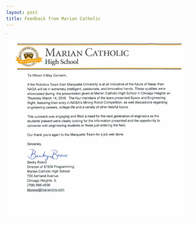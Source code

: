 ```yaml
---
layout: post
title: Feedback from Marian Catholic
---
```


![Thank you letter](/images/feedback.JPG)
